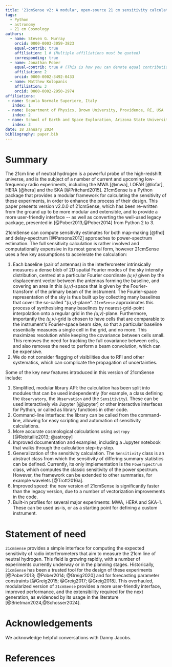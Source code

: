 ```yaml
---
title: '21cmSense v2: A modular, open-source 21 cm sensitivity calculator'
tags:
  - Python
  - astronomy
  - 21 cm Cosmology
authors:
  - name: Steven G. Murray
    orcid: 0000-0003-3059-3823
    equal-contrib: true
    affiliation: 1 # (Multiple affiliations must be quoted)
    corresponding: true
  - name: Jonathan Pober
    equal-contrib: true # (This is how you can denote equal contributions between multiple authors)
    affiliation: 2
    orcid: 0000-0002-3492-0433
  - name: Matthew Kolopanis
    affiliation: 3
    orcid: 0000-0002-2950-2974
affiliations:
 - name: Scuola Normale Superiore, Italy
   index: 1
 - name: Department of Physics, Brown University, Providence, RI, USA
   index: 2
 - name: School of Earth and Space Exploration, Arizona State University, Tempe, AZ, USA
   index: 3
date: 18 January 2024
bibliography: paper.bib
---
```


# Summary

The 21cm line of neutral hydrogen is a powerful probe of the high-redshift
universe, and is the subject of a number of current and upcoming
low-frequency radio experiments, including the MWA [@mwa], LOFAR [@lofar], HERA [@hera]
and the SKA [@Pritchard2015].
21cmSense is a Python package that provides a modular framework for calculating the
sensitivity of these experiments, in order to enhance the process of their design.
This paper presents version v2.0.0 of 21cmSense, which has been re-written from the ground up
to be more modular and extensible, and to provide a more user-friendly interface -- as
well as converting the well-used legacy package, presented in [@Pober2013,@Pober2014] from Python 2 to 3.

21cmSense can compute sensitivity estimates for both map-making [@fhd] and
delay-spectrum [@Parsons2012] approaches to power-spectrum estimation.
The full sensitivity calculation is rather involved and
computationally expensive in its most general form, however 21cmSense uses a few
key assumptions to accelerate the calculation:

1. Each baseline (pair of antennas) in the interferometer intrinsically measures a dense
   blob of 2D spatial Fourier modes of the sky intensity distribution, centred at a
   particular Fourier  coordinate *(u,v)* given by the displacement vector between the
   antennas forming the baseline, and covering an area in this *(u,v)*-space that is given
   by the Fourier-transform of the primary beam of the instrument.
   The Fourier-space representation of the sky is thus
   built up by collecting many baselines that cover the so-called "*(u,v)*-plane".
   ``21cmSense`` approximates this process of synthesising many baselines by
   nearest-grid-point interpolation onto a regular grid in the *(u,v)*-plane.
   Furthermore, importantly the *(u,v)*-grid is chosen to have cells that are comparable
   to the instrument's Fourier-space beam size, so that a particular baseline essentially
   measures a single cell in the grid, and no more.
   This maximizes resolution while keeping the covariance between cells small.
   This removes the need for tracking the full covariance between cells, and also removes
   the need to perform a beam convolution, which can be expensive.
2. We do not consider flagging of visibilities due to RFI and other systematics, which
   can complicate the propagation of uncertainties.

Some of the key new features introduced in this version of 21cmSense include:

1. Simplified, modular library API: the calculation has been split into modules that can
   be used independently (for example, a class defining the `Observatory`, the
   `Observation` and the `Sensitivity`). These can be used interactively via Jupyter
   [@jupyter] or other interactive interfaces for Python, or called as library functions
   in other code.
2. Command-line interface: the library can be called from the command-line, allowing
   for easy scripting and automation of sensitivity calculations.
3. More accurate cosmological calculations using `astropy` [@Robitaille2013; @astropy]
4. Improved documentation and examples, including a Jupyter notebook that walks through
   the calculation step-by-step.
5. Generalization of the sensitivity calculation. The `Sensitivity` class is an abstract
   class from which the sensitivity of differing summary statistics can be defined.
   Currently, its only implementation is the `PowerSpectrum` class, which computes the
   classic sensitivity of the power spectrum. However, the framework
   can be extended to other summaries, for example wavelets [@Trott2016a].
6. Improved speed: the new version of 21cmSense is significantly faster than the legacy
   version, due to a number of vectorization improvements in the code.
7. Built-in profiles for several major experiments: MWA, HERA and SKA-1. These can be
   used as-is, or as a starting point for defining a custom instrument.



# Statement of need

`21cmSense` provides a simple interface for computing the expected sensitivity of
radio interferometers that aim to measure the 21cm line of neutral hydrogen.
This field is growing rapidly, with a number of experiments currently underway or in
the planning stages. Historically, `21cmSense` has been a trusted tool for the design of
these experiments [@Pober2013; @Pober2014; @Greig2020] and for forecasting parameter
constraints [@Greig2015; @Greig2017; @Greig2018].
This overhauled, modularized version of `21cmSense` provides a more user-friendly
interface, improved performance, and the extensibility required for the next generation,
as evidenced by its usage in the literature [@Brietman2024,@Schosser2024].

# Acknowledgements

We acknowledge helpful conversations with Danny Jacobs.

# References
